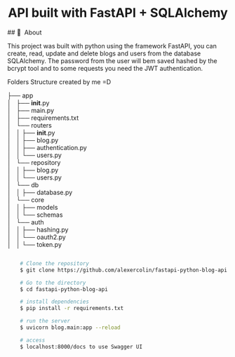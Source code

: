 
<h1 align="center">
    API built with FastAPI + SQLAlchemy
</h1>
## 🔖&nbsp; About

This project was built with python using the framework FastAPI, you can create, read, update and delete blogs and users from the database SQLAlchemy. The password from the user will bem saved hashed by the bcrypt tool and to some requests you need the JWT authentication.

Folders Structure created by me =D

├── app<br>
│   ├── __init__.py<br>
│   ├── main.py<br>
│   ├── requirements.txt<br>
│   └── routers<br>
│   │   ├── __init__.py<br>
│   │   ├── blog.py<br>
│   │   ├── authentication.py<br>
│   │   └── users.py<br>
│   └── repository<br>
│   │   ├── blog.py<br>
│   │   └── users.py<br>
│   └── db<br>
│   │    ├── database.py<br>
│   └── core<br>
│   │   ├── models<br>
│   │   └── schemas<br>
│   └── auth<br>
│   │   ├── hashing.py<br>
│   │   └── oauth2.py<br>
│   │   └── token.py<br>



```bash

    # Clone the repository
    $ git clone https://github.com/alexercolin/fastapi-python-blog-api

    # Go to the directory
    $ cd fastapi-python-blog-api

    # install dependencies
    $ pip install -r requirements.txt

    # run the server
    $ uvicorn blog.main:app --reload

    # access 
    $ localhost:8000/docs to use Swagger UI
```

